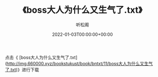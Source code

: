 ﻿---
title:  《boss大人为什么又生气了.txt》
date:   2022-01-03T00:00:00+00:00
author: 听松阁
layout: post
permalink: /boss大人为什么又生气了/
categories: 小说
tags: [小说]
---

点击《 [boss大人为什么又生气了.txt](<a href="http://img.660000.xyz/bookstukust/book/bntxt/11/boss" target=_blank>http://img.660000.xyz/bookstukust/book/bntxt/11/boss大人为什么又生气了.txt)》进行下载